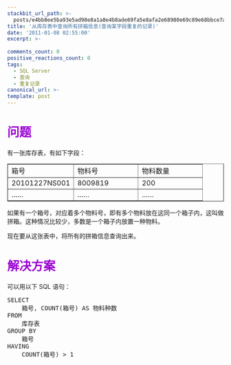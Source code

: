 ```yaml
---
stackbit_url_path: >-
  posts/e4bb8ee5ba93e5ad98e8a1a8e4b8ade69fa5e8afa2e68980e69c89e68bbce7aeb1e4bfa1e681af(e69fa5e8afa2e69f90e5ad97e6aeb5e9878de5a48de79a84e8aeb0e5bd95)
title: '从库存表中查询所有拼箱信息(查询某字段重复的记录)'
date: '2011-01-08 02:55:00'
excerpt: >-
  
comments_count: 0
positive_reactions_count: 0
tags: 
  - SQL Server
  - 查询
  - 重复记录
canonical_url: >-
template: post
---
```

<h1><font color="#9b00d3"><font style="font-weight: bold">问题</font></font></h1>  <p>有一张库存表，有如下字段：</p>  <table class="tbDoodles" border="1" cellspacing="0" cellpadding="2" width="400"><tbody>     <tr>       <td valign="top" width="133">箱号</td>        <td valign="top" width="133">物料号</td>        <td valign="top" width="133">物料数量</td>     </tr>      <tr>       <td valign="top" width="133">20101227NS001</td>        <td valign="top" width="133">8009819</td>        <td valign="top" width="133">200</td>     </tr>      <tr>       <td valign="top" width="133">……</td>        <td valign="top" width="133">……</td>        <td valign="top" width="133">……</td>     </tr>   </tbody></table>  <p>如果有一个箱号，对应着多个物料号，即有多个物料放在这同一个箱子内，这叫做拼箱。这种情况比较少，多数是一个箱子内放置一种物料。</p>  <p>现在要从这张表中，将所有的拼箱信息查询出来。</p>  <h1><font color="#9b00d3"><font style="font-weight: bold">解决方案</font></font></h1>  <p>可以用以下 SQL 语句：</p>  <pre class="brush: sql">SELECT
	箱号, COUNT(箱号) AS 物料种数
FROM
	库存表
GROUP BY
	箱号
HAVING
	COUNT(箱号) &gt; 1</pre>
